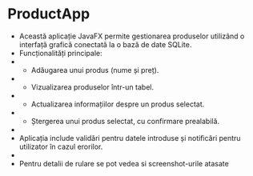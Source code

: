 # ProductApp

* Această aplicație JavaFX permite gestionarea produselor utilizând o interfață grafică conectată la o bază de date SQLite.
 * Funcționalități principale:
 * - Adăugarea unui produs (nume și preț).
 * - Vizualizarea produselor într-un tabel.
 * - Actualizarea informațiilor despre un produs selectat.
 * - Ștergerea unui produs selectat, cu confirmare prealabilă.
 *
 * Aplicația include validări pentru datele introduse și notificări pentru utilizator în cazul erorilor.
 *
 * Pentru detalii de rulare se pot vedea si screenshot-urile atasate


